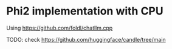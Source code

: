 # Phi2 implementation with CPU

Using https://github.com/foldl/chatllm.cpp

TODO: check https://github.com/huggingface/candle/tree/main
